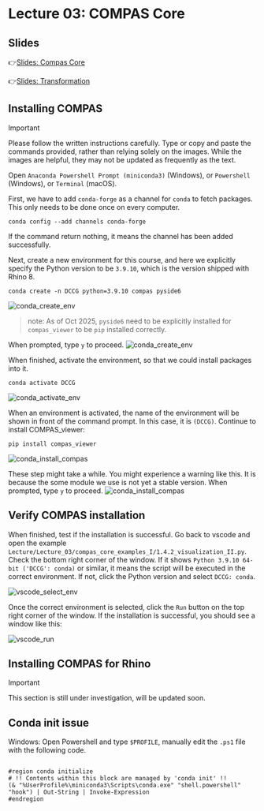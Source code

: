 # Lecture 03: COMPAS Core
## Slides
👉[Slides: Compas Core](https://app.rccn.dev/slidev/DCCG-03)

👉[Slides: Transformation](https://app.rccn.dev/slidev/DCCG-03-1)

## Installing COMPAS

> [!IMPORTANT]
> Please follow the written instructions carefully. Type or copy and paste the commands provided, rather than relying solely on the images. While the images are helpful, they may not be updated as frequently as the text. 

Open `Anaconda Powershell Prompt (miniconda3)` (Windows), or `Powershell` (Windows),  or `Terminal` (macOS).

First, we have to add `conda-forge` as a channel for `conda` to fetch packages. This only needs to be done once on every computer.
```
conda config --add channels conda-forge
```
If the command return nothing, it means the channel has been added successfully.

Next, create a new environment for this course, and here we explicitly specify the Python version to be `3.9.10`, which is the version shipped with Rhino 8.
```
conda create -n DCCG python=3.9.10 compas pyside6
```
![conda_create_env](/Assets/imgs/conda_create.png)

> note: As of Oct 2025, `pyside6` need to be explicitly installed for `compas_viewer` to be `pip` installed correctly.

When prompted, type `y` to proceed.
![conda_create_env](/Assets/imgs/conda_create_prompt.png)

When finished, activate the environment, so that we could install packages into it.
```
conda activate DCCG
```
![conda_activate_env](/Assets/imgs/conda_activate.png)

When an environment is activated, the name of the environment will be shown in front of the command prompt. In this case, it is `(DCCG)`. Continue to install COMPAS_viewer:
```
pip install compas_viewer
```
![conda_install_compas](/Assets/imgs/conda_install_warning.png)

These step might take a while. You might experience a warning like this. It is because the some module we use is not yet a stable version. When prompted, type `y` to proceed.
![conda_install_compas](/Assets/imgs/conda_install_prompt.png)

## Verify COMPAS installation
When finished, test if the installation is successful. Go back to vscode and open the example `Lecture/Lecture_03/compas_core_examples_I/1.4.2_visualization_II.py`. Check the bottom right corner of the window. If it shows `Python 3.9.10 64-bit ('DCCG': conda)` or similar, it means the script will be executed in the correct environment. If not, click the Python version and select `DCCG: conda`.

![vscode_select_env](/Assets/imgs/vscode_python_interpreter.png)

Once the correct environment is selected, click the `Run` button on the top right corner of the window. If the installation is successful, you should see a window like this:

![vscode_run](/Assets/imgs/compas_viewer.png)


## Installing COMPAS for Rhino

> [!IMPORTANT]
> This section is still under investigation, will be updated soon.

## Conda init issue

Windows:
Open Powershell and type `$PROFILE`, manually edit the `.ps1` file with the following code.

```

#region conda initialize
# !! Contents within this block are managed by 'conda init' !!
(& "%UserProfile%\miniconda3\Scripts\conda.exe" "shell.powershell" "hook") | Out-String | Invoke-Expression
#endregion


```
